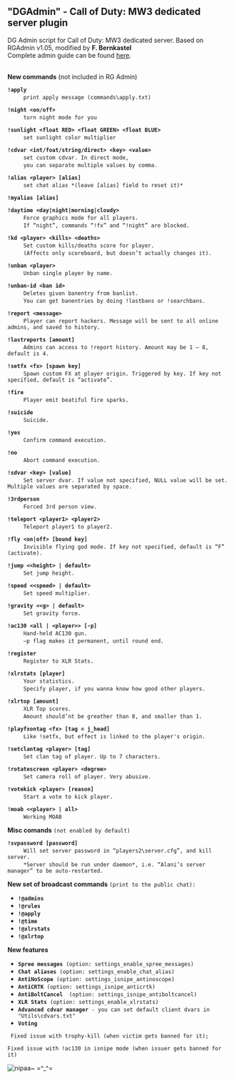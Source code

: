 ## "DGAdmin" - Call of Duty: MW3 dedicated server plugin
DG Admin script for Call of Duty: MW3 dedicated server. Based on RGAdmin v1.05, modified by **F. Bernkastel**<br>
Complete admin guide can be found [here](https://drive.google.com/file/d/0B4OfimTH0gRhdGxoSHBJY194UWs/view?usp=sharing).<br><br>

**New commands** (not included in RG Admin)

**`!apply`**<br>
`　　　print apply message (commands\apply.txt)`
        
**`!night <on/off>`**<br>
`　　　turn night mode for you`

**`!sunlight <float RED> <float GREEN> <float BLUE>`**<br>
`　　　set sunlight color multiplier`

**`!cdvar <int/foat/string/direct> <key> <value>`**<br>
`　　　set custom cdvar. In direct mode, `<br>
`　　　you can separate multiple values by comma.`

**`!alias <player> [alias]`**<br>
`　　　set chat alias *(leave [alias] field to reset it)*`

**`!myalias [alias]`**<br>

**`!daytime <day|night|morning|cloudy>`**<br>
`　　　Force graphics mode for all players. `<br>
`　　　If “night”, commands “!fx” and “!night” are blocked.`

**`!kd <player> <kills> <deaths>`**<br>
`　　　Set custom kills/deaths score for player. `<br>
`　　　(Affects only scoreboard, but doesn’t actually changes it).`

**`!unban <player>`**<br>
`　　　Unban single player by name.`

**`!unban-id <ban id>`**<br>
`　　　Deletes given banentry from banlist.`<br>
`　　　You can get banentries by doing !lastbans or !searchbans.`

**`!report <message>`**<br>
`　　　Player can report hackers. Message will be sent to all online admins, and saved to history.`

**`!lastreports [amount]`**<br>
`　　　Admins can access to !report history. Amount may be 1 – 8, default is 4.`

**`!setfx <fx> [spawn key]`**<br>
`　　　Spawn custom FX at player origin. Triggered by key. If key not specified, default is “activate”.`

**`!fire`**<br>
`　　　Player emit beatiful fire sparks. `

**`!suicide`**<br>
`　　　Suicide.`

**`!yes`**<br>
`　　　Confirm command execution.`

**`!no`**<br>
`　　　Abort command execution.`

**`!sdvar <key> [value]`**<br>
`　　　Set server dvar. If value not specified, NULL value will be set. `
`　　　Multiple values are separated by space.`

**`!3rdperson`**<br>
`　　　Forced 3rd person view.`

**`!teleport <player1> <player2>`**<br>
`　　　Teleport player1 to player2.`

**`!fly <on|off> [bound key]`**<br>
`　　　Invisible flying god mode. If key not specified, default is “F” (activate).`

**`!jump <<height> | default>`**<br>
`　　　Set jump height.`

**`!speed <<speed> | default>`**<br>
`　　　Set speed multiplier.`

**`!gravity <<g> | default>`**<br>
`　　　Set gravity force.`

**`!ac130 <all | <player>> [-p]`**<br>
`　　　Hand-held AC130 gun. `<br>
`　　　–p flag makes it permanent, until round end.`

**`!register`**<br>
`　　　Register to XLR Stats.`

**`!xlrstats [player]`**<br>
`　　　Your statistics. `<br>
`　　　Specify player, if you wanna know how good other players.`

**`!xlrtop [amount]`**<br>
`　　　XLR Top scores. `<br>
`　　　Amount should’nt be greather than 8, and smaller than 1.`

**`!playfxontag <fx> [tag = j_head]`**<br>
`　　　Like !setfx, but effect is linked to the player's origin.`

**`!setclantag <player> [tag]`**<br>
`　　　Set clan tag of player. Up to 7 characters.`

**`!rotatescreen <player> <degree>`**<br>
`　　　Set camera roll of player. Very abusive.`

**`!votekick <player> [reason]`**<br>
`　　　Start a vote to kick player.`

**`!moab <<player> | all>`**<br>
`　　　Working MOAB`

**Misc comands** `(not enabled by default)`

**`!svpassword [password]`**<br>
`　　　Will set server password in “players2\server.cfg”, and kill server.`<br>
`　　　*Server should be run under daemon*, i.e. “Alani’s server manager” to be auto-restarted.`

**New set of broadcast commands** `(print to the public chat):`
  - **`!@admins`**
  - **`!@rules`**
  - **`!@apply`**
  - **`!@time`**
  - **`!@xlrstats`**
  - **`!@xlrtop`**


**New features**
 - **`Spree messages`**` (option: settings_enable_spree_messages)`
 - **`Chat aliases`**` (option: settings_enable_chat_alias)`
 - **`AntiNoScope`**` (option: settings_isnipe_antinoscope)`
 - **`AntiCRTK`**` (option: settings_isnipe_anticrtk)`
 - **`AntiBoltCancel`**`  (option: settings_isnipe_antiboltcancel)`
 - **`XLR Stats`**` (option: settings_enable_xlrstats)`
 - **`Advanced cdvar manager`**` - you can set default client dvars in "Utils\cdvars.txt"`
 - **`Voting`**

` Fixed issue with trophy-kill (when victim gets banned for it);`

 `Fixed issue with !ac130 in isnipe mode (when issuer gets banned for it)`

![nipaa~ =^_^=](http://anime.net.kg/uploads/pictures/Furude.Rika.low.1153817.png)
